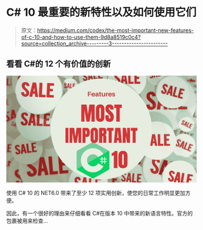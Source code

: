 # C# 10 最重要的新特性以及如何使用它们

> 原文：<https://medium.com/codex/the-most-important-new-features-of-c-10-and-how-to-use-them-9d8a8519c0c4?source=collection_archive---------3----------------------->

## 看看 C#的 12 个有价值的创新

![](img/f10a5dbd95ec8bc13f4e6006d8cc33a2.png)

使用 C# 10 的 NET6.0 带来了至少 12 项实用创新，使您的日常工作明显更加方便。

因此，有一个很好的理由来仔细看看 C#在版本 10 中带来的新语言特性。官方的包裹被用来检查…